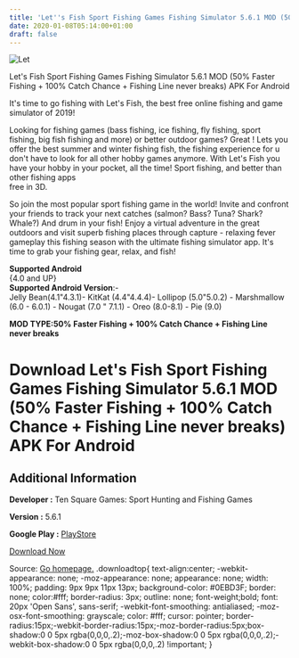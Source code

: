 ```yaml
---
title: 'Let''s Fish Sport Fishing Games Fishing Simulator 5.6.1 MOD (50% Faster Fishing + 100% Catch Chance + Fishing Line never breaks) APK For Android'
date: 2020-01-08T05:14:00+01:00
draft: false
---
```


![Let](https://i1.wp.com/apkhome.net/wp-content/uploads/2020/01/Lets-Fish-Sport-Fishing-Games-Fishing-Simulator-5.6.1-MOD-50-Faster-Fishing-100-Catch-Chance-Fishing-Line-never-breaks.jpg "Let")

  

Let's Fish Sport Fishing Games Fishing Simulator 5.6.1 MOD (50% Faster Fishing + 100% Catch Chance + Fishing Line never breaks) APK For Android

It's time to go fishing with Let's Fish, the best free online fishing and game simulator of 2019!

Looking for fishing games (bass fishing, ice fishing, fly fishing, sport fishing, big fish fishing and more) or better outdoor games? Great ! Lets you offer the best summer and winter fishing fish, the fishing experience for u don't have to look for all other hobby games anymore. With Let's Fish you have your hobby in your pocket, all the time! Sport fishing, and better than other fishing apps  
free in 3D.

So join the most popular sport fishing game in the world! Invite and confront your friends to track your next catches (salmon? Bass? Tuna? Shark? Whale?) And drum in your fish! Enjoy a virtual adventure in the great outdoors and visit superb fishing places through capture - relaxing fever gameplay this fishing season with the ultimate fishing simulator app. It's time to grab your fishing gear, relax, and fish!

**Supported Android**  
{4.0 and UP}  
**Supported Android Version**:-  
Jelly Bean(4.1"4.3.1)- KitKat (4.4"4.4.4)- Lollipop (5.0"5.0.2) - Marshmallow (6.0 - 6.0.1) - Nougat (7.0 " 7.1.1) - Oreo (8.0-8.1) - Pie (9.0)

**MOD TYPE:50% Faster Fishing + 100% Catch Chance + Fishing Line never breaks**

Download Let's Fish Sport Fishing Games Fishing Simulator 5.6.1 MOD (50% Faster Fishing + 100% Catch Chance + Fishing Line never breaks) APK For Android
========================================================================================================================================================

Additional Information
----------------------

**Developer :** Ten Square Games: Sport Hunting and Fishing Games

**Version :** 5.6.1

**Google Play :** [PlayStore](https://play.google.com/store/apps/details?id=air.com.tensquaregames.letsfish)

  

[Download Now](https://store4app.co/post/lets-fish-sport-fishing-games-fishing-simulator-5-6-1-mod-50-faster-fishing-100-catch-chance-fishing-line-never-breaks-apk-for-android_1578426229)

  
Source: [Go homepage.](https://store4app.co/post/lets-fish-sport-fishing-games-fishing-simulator-5-6-1-mod-50-faster-fishing-100-catch-chance-fishing-line-never-breaks-apk-for-android_1578426229) .downloadtop{ text-align:center; -webkit-appearance: none; -moz-appearance: none; appearance: none; width: 100%; padding: 9px 9px 11px 13px; background-color: #0EBD3F; border: none; color:#fff; border-radius: 3px; outline: none; font-weight;bold; font: 20px 'Open Sans', sans-serif; -webkit-font-smoothing: antialiased; -moz-osx-font-smoothing: grayscale; color: #fff; cursor: pointer; border-radius:15px;-webkit-border-radius:15px;-moz-border-radius:5px;box-shadow:0 0 5px rgba(0,0,0,.2);-moz-box-shadow:0 0 5px rgba(0,0,0,.2);-webkit-box-shadow:0 0 5px rgba(0,0,0,.2) !important; }